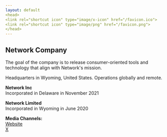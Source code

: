 ```yaml
---
layout: default
<head>
<link rel="shortcut icon" type="image/x-icon" href="/favicon.ico">
<link rel="shortcut icon" type="image/png" href="/favicon.png">
</head>
---
```


## Network Company

The goal of the company is to release consumer-oriented tools and technology that align with Network's mission. 

Headquarters in Wyoming, United States. Operations globally and remote.

**Network Inc**
<br>
Incorporated in Delaware in November 2021
<br>

**Network Limited**
<br>
Incorporated in Wyoming in June 2020
<br>

**Media Channels:**
<br>
<a href="https://netxork.com">Website</a>
<br>
<a href="https://x.com/netxork">X</a>


